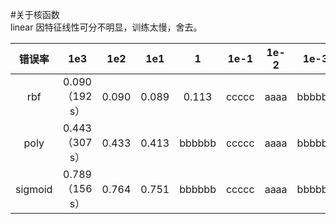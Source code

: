 #关于核函数</br>
linear 因特征线性可分不明显，训练太慢，舍去。</br>

|错误率| 1e3|1e2|1e1 |1|1e-1|1e-2|1e-3|1e-4|1e-5|
| :----: | :----: | :----: | :----: | :----: | :----: | :----: | :----: | :----: |:----: |
|rbf | 0.090（192 s） | 0.090 | 0.089    | 0.113 | ccccc | aaaa | bbbbbb | ccccc | aaaa | bbbbbb | ccccc |ccccc |
| poly   | 0.443（307 s）      |0.433    | 0.413 | bbbbbb | ccccc | aaaa | bbbbbb | ccccc | aaaa | bbbbbb | ccccc |ccccc |
| sigmoid | 0.789（156 s）     |0.764     | 0.751 | bbbbbb | ccccc | aaaa | bbbbbb | ccccc | aaaa | bbbbbb | ccccc |ccccc |




